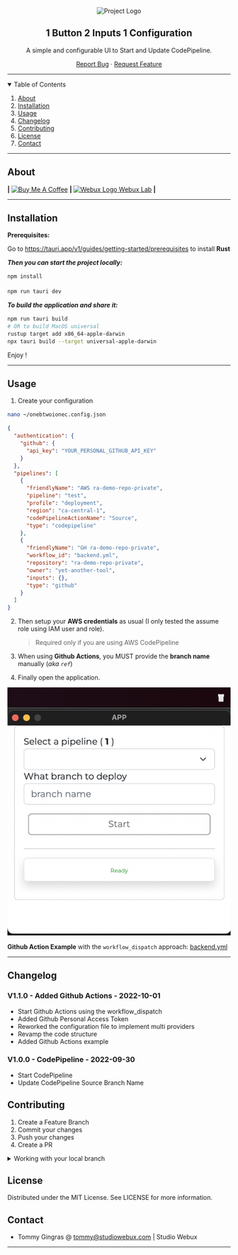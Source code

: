 <div align="center">

![Project Logo](https://webuxlab-static.s3.ca-central-1.amazonaws.com/logoAmpoule.svg)

<h2>1 Button 2 Inputs 1 Configuration</h2>

<p>A simple and configurable UI to Start and Update CodePipeline.</p>

<p align="center">
  <a href="https://github.com/yet-another-tool/1b2i1c/issues">Report Bug</a>
  ·
  <a href="https://github.com/yet-another-tool/1b2i1c/issues">Request Feature</a>
</p>
</div>

---

<details open="open">
  <summary>Table of Contents</summary>
  <ol>
    <li>
      <a href="#about">About</a>
    </li>
    <li><a href="#installation">Installation</a></li>
    <li>
      <a href="#usage">Usage</a>
    </li>
    <li><a href="#changelog">Changelog</a></li>
    <li><a href="#contributing">Contributing</a></li>
    <li><a href="#license">License</a></li>
    <li><a href="#contact">Contact</a></li>

  </ol>
</details>

---

## About

<div>
<b> | </b>
<a href="https://www.buymeacoffee.com/studiowebux" target="_blank"
      ><img
        src="https://cdn.buymeacoffee.com/buttons/v2/default-yellow.png"
        alt="Buy Me A Coffee"
        style="height: 30px !important; width: 105px !important"
/></a>
<b> | </b>
<a href="https://webuxlab.com" target="_blank"
      ><img
        src="https://webuxlab-static.s3.ca-central-1.amazonaws.com/logoAmpoule.svg"
        alt="Webux Logo"
        style="height: 30px !important"
/> Webux Lab</a>
<b> | </b>
</div>

---

## Installation

**Prerequisites:**

Go to https://tauri.app/v1/guides/getting-started/prerequisites to install **Rust**

**_Then you can start the project locally:_**

```bash
npm install

npm run tauri dev
```

**_To build the application and share it:_**

```bash
npm run tauri build
# OR to build MacOS universal
rustup target add x86_64-apple-darwin
npx tauri build --target universal-apple-darwin
```

Enjoy !

---

## Usage

1. Create your configuration

```bash
nano ~/onebtwoionec.config.json
```

```json
{
  "authentication": {
    "github": {
      "api_key": "YOUR_PERSONAL_GITHUB_API_KEY"
    }
  },
  "pipelines": [
    {
      "friendlyName": "AWS ra-demo-repo-private",
      "pipeline": "test",
      "profile": "deployment",
      "region": "ca-central-1",
      "codePipelineActionName": "Source",
      "type": "codepipeline"
    },
    {
      "friendlyName": "GH ra-demo-repo-private",
      "workflow_id": "backend.yml",
      "repository": "ra-demo-repo-private",
      "owner": "yet-another-tool",
      "inputs": {},
      "type": "github"
    }
  ]
}
```

2. Then setup your **AWS credentials** as usual (I only tested the assume role using IAM user and role).

   > Required only if you are using AWS CodePipeline

3. When using **Github Actions**, you MUST provide the **branch name** manually (_aka `ref`_)

4. Finally open the application.

![Application](./docs/application_v1.0.0.png)

**Github Action Example** with the `workflow_dispatch` approach: [backend.yml](./docs/backend.yml)

---

## Changelog

### V1.1.0 - Added Github Actions - 2022-10-01

- Start Github Actions using the workflow_dispatch
- Added Github Personal Access Token
- Reworked the configuration file to implement multi providers
- Revamp the code structure
- Added Github Actions example

### V1.0.0 - CodePipeline - 2022-09-30

- Start CodePipeline 
- Update CodePipeline Source Branch Name

## Contributing

1. Create a Feature Branch
2. Commit your changes
3. Push your changes
4. Create a PR

<details>
<summary>Working with your local branch</summary>

**Branch Checkout:**

```bash
git checkout -b <feature|fix|release|chore|hotfix>/prefix-name
```

> Your branch name must starts with [feature|fix|release|chore|hotfix] and use a / before the name;
> Use hyphens as separator;
> The prefix correspond to your Kanban tool id (e.g. abc-123)

**Keep your branch synced:**

```bash
git fetch origin
git rebase origin/master
```

**Commit your changes:**

```bash
git add .
git commit -m "<feat|ci|test|docs|build|chore|style|refactor|perf|BREAKING CHANGE>: commit message"
```

> Follow this convention commitlint for your commit message structure

**Push your changes:**

```bash
git push origin <feature|fix|release|chore|hotfix>/prefix-name
```

**Examples:**

```bash
git checkout -b release/v1.15.5
git checkout -b feature/abc-123-something-awesome
git checkout -b hotfix/abc-432-something-bad-to-fix
```

```bash
git commit -m "docs: added awesome documentation"
git commit -m "feat: added new feature"
git commit -m "test: added tests"
```

</details>

## License

Distributed under the MIT License. See LICENSE for more information.

## Contact

- Tommy Gingras @ tommy@studiowebux.com | Studio Webux

---
